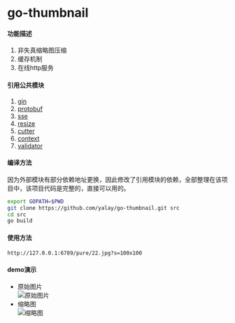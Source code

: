 # go-thumbnail
#### 功能描述
1. 非失真缩略图压缩
2. 缓存机制
3. 在线http服务

#### 引用公共模块
1. [gin](https://github.com/gin-gonic/gin.git)
2. [protobuf](https://github.com/golang/protobuf.git)
3. [sse](https://github.com/manucorporat/sse.git)
4. [resize](https://github.com/nfnt/resize.git)
5. [cutter](https://github.com/oliamb/cutter.git)
6. [context](https://github.com/golang/net.git)
7. [validator](https://github.com/go-playground/validator.git)

#### 编译方法
因为外部模块有部分依赖地址更换，因此修改了引用模块的依赖，全部整理在该项目中，该项目代码是完整的，直接可以用的。
```bash
export GOPATH=$PWD
git clone https://github.com/yalay/go-thumbnail.git src
cd src
go build
```

#### 使用方法
```bash
http://127.0.0.1:6789/pure/22.jpg?s=100x100
```

#### demo演示
 - 原始图片  
![原始图片](https://github.com/yalay/go-thumbnail/blob/master/public/pure/22.jpg)
 - 缩略图  
![缩略图](https://github.com/yalay/go-thumbnail/blob/master/cache/%252FPure%252F22.jpg100x100)
